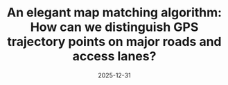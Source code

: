 ---
title: "An elegant map matching algorithm: How can we distinguish GPS trajectory points on major roads and access lanes?"
collection: publications
category: conferences
permalink: /publication/2024-02-17-paper-title-number-4
date: 2025-12-31
venue: 'in preparation'
---